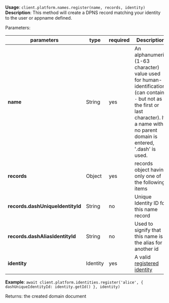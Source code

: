 **Usage**: `client.platform.names.register(name, records, identity)`    
**Description**: This method will create a DPNS record matching your identity to the user or appname defined.

Parameters: 

| parameters                       | type      | required       | Description                                                                                                                                                                                 |  
|----------------------------------|-----------|----------------|---------------------------------------------------------------------------------------------------------------------------------------------------------------------------------------------|
| **name**                         | String    | yes            | An alphanumeric (1-63 character) value used for human-identification (can contain `-` but not as the first or last character). If a name with no parent domain is entered, '.dash' is used. |
| **records**                      | Object    | yes            | records object having only one of the following items                                                                                                                                       |
| **records.dashUniqueIdentityId** | String    | no             | Unique Identity ID for this name record                                                                                                                                                     |
| **records.dashAliasIdentityId**  | String    | no             | Used to signify that this name is the alias for another id                                                                                                                                  |
| **identity**                     | Identity  | yes            | A valid [registered identity](../platform/identities/register.md)                                                                                                                           |


**Example**: `await client.platform.identities.register('alice', { dashUniqueIdentityId: identity.getId() }, identity)`

Returns: the created domain document
